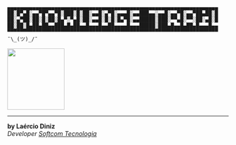 ```
▄▄▄▄▄▄▄▄▄▄▄▄▄▄▄▄▄▄▄▄▄▄▄▄▄▄▄▄▄▄▄▄▄▄▄▄▄▄▄▄▄▄▄▄▄▄▄▄▄▄▄▄▄▄▄▄▄▄▄▄▄▄▄▄▄▄▄
██░█▀▄█░▄▄▀█▀▄▄▀█░███░█░██░▄▄█░▄▀█░▄▄▄█░▄▄███▄▄░▄▄█░▄▄▀█░▄▄▀██▄██░█
██░▄▀██░██░█░██░█▄▀░▀▄█░██░▄▄█░█░█░█▄▀█░▄▄█████░███░▀▀▄█░▀▀░██░▄█░█
██░██░█▄██▄██▄▄███▄█▄██▄▄█▄▄▄█▄▄██▄▄▄▄█▄▄▄█████░███▄█▄▄█▄██▄█▄▄▄█▄▄
▀▀▀▀▀▀▀▀▀▀▀▀▀▀▀▀▀▀▀▀▀▀▀▀▀▀▀▀▀▀▀▀▀▀▀▀▀▀▀▀▀▀▀▀▀▀▀▀▀▀▀▀▀▀▀▀▀▀▀▀▀▀▀▀▀▀▀
¯\_(ツ)_/¯
```

<img src="https://media3.giphy.com/media/LklXBDb2HbQmHELKtp/giphy.gif" height="140" width="130">

----
**by Laércio Diniz** <br>
*Developer [Softcom Tecnologia](http://www.softcomtecnologia.com.br)*

